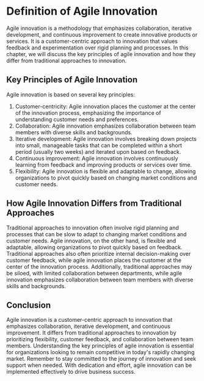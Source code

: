 # Definition of Agile Innovation

Agile innovation is a methodology that emphasizes collaboration, iterative development, and continuous improvement to create innovative products or services. It is a customer-centric approach to innovation that values feedback and experimentation over rigid planning and processes. In this chapter, we will discuss the key principles of agile innovation and how they differ from traditional approaches to innovation.

Key Principles of Agile Innovation
----------------------------------

Agile innovation is based on several key principles:

1. Customer-centricity: Agile innovation places the customer at the center of the innovation process, emphasizing the importance of understanding customer needs and preferences.
2. Collaboration: Agile innovation emphasizes collaboration between team members with diverse skills and backgrounds.
3. Iterative development: Agile innovation involves breaking down projects into small, manageable tasks that can be completed within a short period (usually two weeks) and iterated upon based on feedback.
4. Continuous improvement: Agile innovation involves continuously learning from feedback and improving products or services over time.
5. Flexibility: Agile innovation is flexible and adaptable to change, allowing organizations to pivot quickly based on changing market conditions and customer needs.

How Agile Innovation Differs from Traditional Approaches
--------------------------------------------------------

Traditional approaches to innovation often involve rigid planning and processes that can be slow to adapt to changing market conditions and customer needs. Agile innovation, on the other hand, is flexible and adaptable, allowing organizations to pivot quickly based on feedback. Traditional approaches also often prioritize internal decision-making over customer feedback, while agile innovation places the customer at the center of the innovation process. Additionally, traditional approaches may be siloed, with limited collaboration between departments, while agile innovation emphasizes collaboration between team members with diverse skills and backgrounds.

Conclusion
----------

Agile innovation is a customer-centric approach to innovation that emphasizes collaboration, iterative development, and continuous improvement. It differs from traditional approaches to innovation by prioritizing flexibility, customer feedback, and collaboration between team members. Understanding the key principles of agile innovation is essential for organizations looking to remain competitive in today's rapidly changing market. Remember to stay committed to the journey of innovation and seek support when needed. With dedication and effort, agile innovation can be implemented effectively to drive business success.


